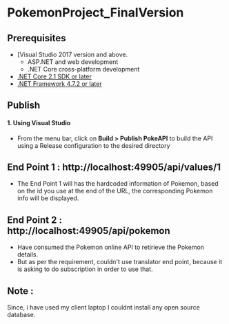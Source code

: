 # PokemonProject_FinalVersion

## Prerequisites

* [Visual Studio 2017 version and above.
   *  ASP.NET and web development
   * .NET Core cross-platform development
* [.NET Core 2.1 SDK or later](https://www.microsoft.com/net/download/windows)
* [.NET Framework 4.7.2 or later](https://www.microsoft.com/net/download/windows)


## Publish

#### 1. Using Visual Studio

* From the menu bar, click on **Build > Publish PokeAPI** to build the API using a Release configuration to the desired directory

## End Point 1 : http://localhost:49905/api/values/1

* The End Point 1 will has the hardcoded information of Pokemon, based on the id you use at the end of the URL, the corresponding Pokemon info will be displayed.

## End Point 2 : http://localhost:49905/api/pokemon

* Have consumed the Pokemon online API to retirieve the Pokemon details.
* But as per the requirement, couldn't use translator end point, because it is asking to do subscription in order to use that.

## Note : 

Since, i have used my client laptop I couldnt install any open source database. 
